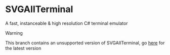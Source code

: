 # SVGAIITerminal
A fast, instanceable & high resolution C# terminal emulator

> [!WARNING]  
> This branch contains an unsupported version of SVGAIITerminal, go [here](https://github.com/9xbt/SVGAIITerminal) for the latest version
